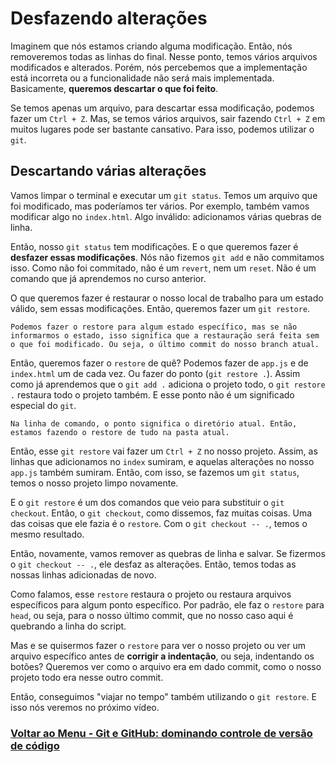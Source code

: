 # Desfazendo alterações

Imaginem que nós estamos criando alguma modificação. Então, nós removeremos todas as linhas do final. Nesse ponto, temos vários arquivos modificados e alterados. Porém, nós percebemos que a implementação está incorreta ou a funcionalidade não será mais implementada. Basicamente, **queremos descartar o que foi feito**.

Se temos apenas um arquivo, para descartar essa modificação, podemos fazer um `Ctrl + Z`. Mas, se temos vários arquivos, sair fazendo `Ctrl + Z` em muitos lugares pode ser bastante cansativo. Para isso, podemos utilizar o `git`.

## Descartando várias alterações

Vamos limpar o terminal e executar um `git status`. Temos um arquivo que foi modificado, mas poderíamos ter vários. Por exemplo, também vamos modificar algo no `index.html`. Algo inválido: adicionamos várias quebras de linha.

Então, nosso `git status` tem modificações. E o que queremos fazer é **desfazer essas modificações**. Nós não fizemos `git add` e não commitamos isso. Como não foi commitado, não é um `revert`, nem um `reset`. Não é um comando que já aprendemos no curso anterior.

O que queremos fazer é restaurar o nosso local de trabalho para um estado válido, sem essas modificações. Então, queremos fazer um `git restore`.

```
Podemos fazer o restore para algum estado específico, mas se não informarmos o estado, isso significa que a restauração será feita sem o que foi modificado. Ou seja, o último commit do nosso branch atual.
```

Então, queremos fazer o `restore` de quê? Podemos fazer de `app.js` e de `index.html` um de cada vez. Ou fazer do ponto (`git restore .`). Assim como já aprendemos que o `git add .` adiciona o projeto todo, o `git restore .` restaura todo o projeto também. E esse ponto não é um significado especial do `git`.

```
Na linha de comando, o ponto significa o diretório atual. Então, estamos fazendo o restore de tudo na pasta atual.
```

Então, esse `git restore` vai fazer um `Ctrl + Z` no nosso projeto. Assim, as linhas que adicionamos no `index` sumiram, e aquelas alterações no nosso `app.js` também sumiram. Então, com isso, se fazemos um `git status`, temos o nosso projeto limpo novamente.

E o `git restore` é um dos comandos que veio para substituir o `git checkout`. Então, o `git checkout`, como dissemos, faz muitas coisas. Uma das coisas que ele fazia é o `restore`. Com o `git checkout -- .`, temos o mesmo resultado.

Então, novamente, vamos remover as quebras de linha e salvar. Se fizermos o `git checkout -- .`, ele desfaz as alterações. Então, temos todas as nossas linhas adicionadas de novo.

Como falamos, esse `restore` restaura o projeto ou restaura arquivos específicos para algum ponto específico. Por padrão, ele faz o `restore` para `head`, ou seja, para o nosso último commit, que no nosso caso aqui é quebrando a linha do script.

Mas e se quisermos fazer o `restore` para ver o nosso projeto ou ver um arquivo específico antes de **corrigir a indentação**, ou seja, indentando os botões? Queremos ver como o arquivo era em dado commit, como o nosso projeto todo era nesse outro commit.

Então, conseguimos "viajar no tempo" também utilizando o `git restore`. E isso nós veremos no próximo vídeo.

### [Voltar ao Menu - Git e GitHub: dominando controle de versão de código](../menu.md)